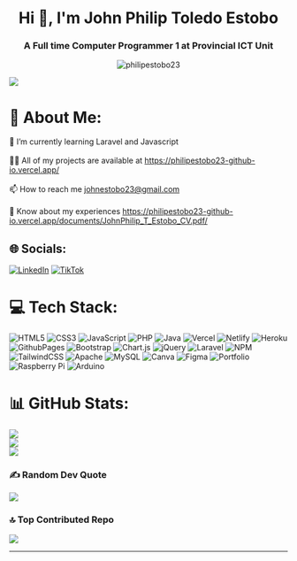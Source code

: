 <h1 align="center">Hi 👋, I'm John Philip Toledo Estobo</h1>
<h3 align="center">A Full time Computer Programmer 1 at Provincial ICT Unit</h3>

<p align="center"> <img src="https://komarev.com/ghpvc/?username=philipestobo23&label=Profile%20views&color=0e75b6&style=flat" alt="philipestobo23" /> </p>

<!-- <p align="left"> <a href="https://github.com/ryo-ma/github-profile-trophy"><img src="https://github-profile-trophy.vercel.app/?username=philipestobo23" alt="philipestobo23" /></a> </p> -->
[![](https://visitcount.itsvg.in/api?id=philipestobo23&icon=0&color=0)](https://visitcount.itsvg.in)

# 💫 About Me:
🌱 I’m currently learning Laravel and Javascript<br><br>👨‍💻 All of my projects are available at https://philipestobo23-github-io.vercel.app/<br><br>📫 How to reach me johnestobo23@gmail.com<br><br>📄 Know about my experiences https://philipestobo23-github-io.vercel.app/documents/JohnPhilip_T_Estobo_CV.pdf/


## 🌐 Socials:
[![LinkedIn](https://img.shields.io/badge/LinkedIn-%230077B5.svg?logo=linkedin&logoColor=white)](https://linkedin.com/in/https://www.linkedin.com/in/john-philip-estobo-b99175239/) [![TikTok](https://img.shields.io/badge/TikTok-%23000000.svg?logo=TikTok&logoColor=white)](https://tiktok.com/@philip_toledo) 

# 💻 Tech Stack:
![HTML5](https://img.shields.io/badge/html5-%23E34F26.svg?style=flat&logo=html5&logoColor=white) ![CSS3](https://img.shields.io/badge/css3-%231572B6.svg?style=flat&logo=css3&logoColor=white) ![JavaScript](https://img.shields.io/badge/javascript-%23323330.svg?style=flat&logo=javascript&logoColor=%23F7DF1E) ![PHP](https://img.shields.io/badge/php-%23777BB4.svg?style=flat&logo=php&logoColor=white) ![Java](https://img.shields.io/badge/java-%23ED8B00.svg?style=flat&logo=openjdk&logoColor=white) ![Vercel](https://img.shields.io/badge/vercel-%23000000.svg?style=flat&logo=vercel&logoColor=white) ![Netlify](https://img.shields.io/badge/netlify-%23000000.svg?style=flat&logo=netlify&logoColor=#00C7B7) ![Heroku](https://img.shields.io/badge/heroku-%23430098.svg?style=flat&logo=heroku&logoColor=white) ![GithubPages](https://img.shields.io/badge/github%20pages-121013?style=flat&logo=github&logoColor=white) ![Bootstrap](https://img.shields.io/badge/bootstrap-%238511FA.svg?style=flat&logo=bootstrap&logoColor=white) ![Chart.js](https://img.shields.io/badge/chart.js-F5788D.svg?style=flat&logo=chart.js&logoColor=white) ![jQuery](https://img.shields.io/badge/jquery-%230769AD.svg?style=flat&logo=jquery&logoColor=white) ![Laravel](https://img.shields.io/badge/laravel-%23FF2D20.svg?style=flat&logo=laravel&logoColor=white) ![NPM](https://img.shields.io/badge/NPM-%23CB3837.svg?style=flat&logo=npm&logoColor=white) ![TailwindCSS](https://img.shields.io/badge/tailwindcss-%2338B2AC.svg?style=flat&logo=tailwind-css&logoColor=white) ![Apache](https://img.shields.io/badge/apache-%23D42029.svg?style=flat&logo=apache&logoColor=white) ![MySQL](https://img.shields.io/badge/mysql-%2300000f.svg?style=flat&logo=mysql&logoColor=white) ![Canva](https://img.shields.io/badge/Canva-%2300C4CC.svg?style=flat&logo=Canva&logoColor=white) ![Figma](https://img.shields.io/badge/figma-%23F24E1E.svg?style=flat&logo=figma&logoColor=white) ![Portfolio](https://img.shields.io/badge/Portfolio-%23000000.svg?style=flat&logo=firefox&logoColor=#FF7139) ![Raspberry Pi](https://img.shields.io/badge/-RaspberryPi-C51A4A?style=flat&logo=Raspberry-Pi) ![Arduino](https://img.shields.io/badge/-Arduino-00979D?style=flat&logo=Arduino&logoColor=white)
# 📊 GitHub Stats:
![](https://github-readme-stats.vercel.app/api?username=philipestobo23&theme=dark&hide_border=false&include_all_commits=true&count_private=true)<br/>
![](https://github-readme-streak-stats.herokuapp.com/?user=philipestobo23&theme=dark&hide_border=false)<br/>
![](https://github-readme-stats.vercel.app/api/top-langs/?username=philipestobo23&theme=dark&hide_border=false&include_all_commits=true&count_private=true&layout=compact)

### ✍️ Random Dev Quote
![](https://quotes-github-readme.vercel.app/api?type=vetical&theme=tokyonight)

### 🔝 Top Contributed Repo
![](https://github-contributor-stats.vercel.app/api?username=philipestobo23&limit=5&theme=nord&combine_all_yearly_contributions=true)

---

<!-- Proudly created with GPRM ( https://gprm.itsvg.in ) -->


